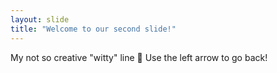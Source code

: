 ```yaml
---
layout: slide
title: "Welcome to our second slide!"
---
```

My not so creative "witty" line 🤭
Use the left arrow to go back!
